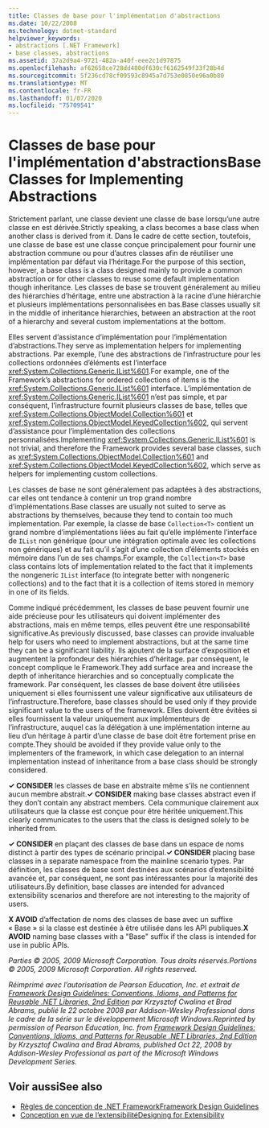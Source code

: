 ```yaml
---
title: Classes de base pour l'implémentation d'abstractions
ms.date: 10/22/2008
ms.technology: dotnet-standard
helpviewer_keywords:
- abstractions [.NET Framework]
- base classes, abstractions
ms.assetid: 37a2d9a4-9721-482a-a40f-eee2c1d97875
ms.openlocfilehash: af62658ce728dd480df630cf6162549f33f28b4d
ms.sourcegitcommit: 5f236cd78cf09593c8945a7d753e0850e96a0b80
ms.translationtype: MT
ms.contentlocale: fr-FR
ms.lasthandoff: 01/07/2020
ms.locfileid: "75709541"
---
```

# <a name="base-classes-for-implementing-abstractions"></a><span data-ttu-id="75a79-102">Classes de base pour l'implémentation d'abstractions</span><span class="sxs-lookup"><span data-stu-id="75a79-102">Base Classes for Implementing Abstractions</span></span>
<span data-ttu-id="75a79-103">Strictement parlant, une classe devient une classe de base lorsqu’une autre classe en est dérivée.</span><span class="sxs-lookup"><span data-stu-id="75a79-103">Strictly speaking, a class becomes a base class when another class is derived from it.</span></span> <span data-ttu-id="75a79-104">Dans le cadre de cette section, toutefois, une classe de base est une classe conçue principalement pour fournir une abstraction commune ou pour d’autres classes afin de réutiliser une implémentation par défaut via l’héritage.</span><span class="sxs-lookup"><span data-stu-id="75a79-104">For the purpose of this section, however, a base class is a class designed mainly to provide a common abstraction or for other classes to reuse some default implementation though inheritance.</span></span> <span data-ttu-id="75a79-105">Les classes de base se trouvent généralement au milieu des hiérarchies d’héritage, entre une abstraction à la racine d’une hiérarchie et plusieurs implémentations personnalisées en bas.</span><span class="sxs-lookup"><span data-stu-id="75a79-105">Base classes usually sit in the middle of inheritance hierarchies, between an abstraction at the root of a hierarchy and several custom implementations at the bottom.</span></span>  
  
 <span data-ttu-id="75a79-106">Elles servent d’assistance d’implémentation pour l’implémentation d’abstractions.</span><span class="sxs-lookup"><span data-stu-id="75a79-106">They serve as implementation helpers for implementing abstractions.</span></span> <span data-ttu-id="75a79-107">Par exemple, l’une des abstractions de l’infrastructure pour les collections ordonnées d’éléments est l’interface <xref:System.Collections.Generic.IList%601>.</span><span class="sxs-lookup"><span data-stu-id="75a79-107">For example, one of the Framework’s abstractions for ordered collections of items is the <xref:System.Collections.Generic.IList%601> interface.</span></span> <span data-ttu-id="75a79-108">L’implémentation de <xref:System.Collections.Generic.IList%601> n’est pas simple, et par conséquent, l’infrastructure fournit plusieurs classes de base, telles que <xref:System.Collections.ObjectModel.Collection%601> et <xref:System.Collections.ObjectModel.KeyedCollection%602>, qui servent d’assistance pour l’implémentation des collections personnalisées.</span><span class="sxs-lookup"><span data-stu-id="75a79-108">Implementing <xref:System.Collections.Generic.IList%601> is not trivial, and therefore the Framework provides several base classes, such as <xref:System.Collections.ObjectModel.Collection%601> and <xref:System.Collections.ObjectModel.KeyedCollection%602>, which serve as helpers for implementing custom collections.</span></span>  
  
 <span data-ttu-id="75a79-109">Les classes de base ne sont généralement pas adaptées à des abstractions, car elles ont tendance à contenir un trop grand nombre d’implémentations.</span><span class="sxs-lookup"><span data-stu-id="75a79-109">Base classes are usually not suited to serve as abstractions by themselves, because they tend to contain too much implementation.</span></span> <span data-ttu-id="75a79-110">Par exemple, la classe de base `Collection<T>` contient un grand nombre d’implémentations liées au fait qu’elle implémente l’interface de `IList` non générique (pour une intégration optimale avec les collections non génériques) et au fait qu’il s’agit d’une collection d’éléments stockés en mémoire dans l’un de ses champs.</span><span class="sxs-lookup"><span data-stu-id="75a79-110">For example, the `Collection<T>` base class contains lots of implementation related to the fact that it implements the nongeneric `IList` interface (to integrate better with nongeneric collections) and to the fact that it is a collection of items stored in memory in one of its fields.</span></span>  
  
 <span data-ttu-id="75a79-111">Comme indiqué précédemment, les classes de base peuvent fournir une aide précieuse pour les utilisateurs qui doivent implémenter des abstractions, mais en même temps, elles peuvent être une responsabilité significative.</span><span class="sxs-lookup"><span data-stu-id="75a79-111">As previously discussed, base classes can provide invaluable help for users who need to implement abstractions, but at the same time they can be a significant liability.</span></span> <span data-ttu-id="75a79-112">Ils ajoutent de la surface d’exposition et augmentent la profondeur des hiérarchies d’héritage. par conséquent, le concept complique le Framework.</span><span class="sxs-lookup"><span data-stu-id="75a79-112">They add surface area and increase the depth of inheritance hierarchies and so conceptually complicate the framework.</span></span> <span data-ttu-id="75a79-113">Par conséquent, les classes de base doivent être utilisées uniquement si elles fournissent une valeur significative aux utilisateurs de l’infrastructure.</span><span class="sxs-lookup"><span data-stu-id="75a79-113">Therefore, base classes should be used only if they provide significant value to the users of the framework.</span></span> <span data-ttu-id="75a79-114">Elles doivent être évitées si elles fournissent la valeur uniquement aux implémenteurs de l’infrastructure, auquel cas la délégation à une implémentation interne au lieu d’un héritage à partir d’une classe de base doit être fortement prise en compte.</span><span class="sxs-lookup"><span data-stu-id="75a79-114">They should be avoided if they provide value only to the implementers of the framework, in which case delegation to an internal implementation instead of inheritance from a base class should be strongly considered.</span></span>  
  
 <span data-ttu-id="75a79-115">**✓ CONSIDER** les classes de base en abstraite même s’ils ne contiennent aucun membre abstrait.</span><span class="sxs-lookup"><span data-stu-id="75a79-115">**✓ CONSIDER** making base classes abstract even if they don’t contain any abstract members.</span></span> <span data-ttu-id="75a79-116">Cela communique clairement aux utilisateurs que la classe est conçue pour être héritée uniquement.</span><span class="sxs-lookup"><span data-stu-id="75a79-116">This clearly communicates to the users that the class is designed solely to be inherited from.</span></span>  
  
 <span data-ttu-id="75a79-117">**✓ CONSIDER** en plaçant des classes de base dans un espace de noms distinct à partir des types de scénario principal.</span><span class="sxs-lookup"><span data-stu-id="75a79-117">**✓ CONSIDER** placing base classes in a separate namespace from the mainline scenario types.</span></span> <span data-ttu-id="75a79-118">Par définition, les classes de base sont destinées aux scénarios d’extensibilité avancée et, par conséquent, ne sont pas intéressantes pour la majorité des utilisateurs.</span><span class="sxs-lookup"><span data-stu-id="75a79-118">By definition, base classes are intended for advanced extensibility scenarios and therefore are not interesting to the majority of users.</span></span>  
  
 <span data-ttu-id="75a79-119">**X AVOID** d’affectation de noms des classes de base avec un suffixe « Base » si la classe est destinée à être utilisée dans les API publiques.</span><span class="sxs-lookup"><span data-stu-id="75a79-119">**X AVOID** naming base classes with a "Base" suffix if the class is intended for use in public APIs.</span></span>  
  
 <span data-ttu-id="75a79-120">*Parties © 2005, 2009 Microsoft Corporation. Tous droits réservés.*</span><span class="sxs-lookup"><span data-stu-id="75a79-120">*Portions © 2005, 2009 Microsoft Corporation. All rights reserved.*</span></span>  
  
 <span data-ttu-id="75a79-121">*Réimprimé avec l’autorisation de Pearson Education, Inc. et extrait de [Framework Design Guidelines: Conventions, Idioms, and Patterns for Reusable .NET Libraries, 2nd Edition](https://www.informit.com/store/framework-design-guidelines-conventions-idioms-and-9780321545619) par Krzysztof Cwalina et Brad Abrams, publié le 22 octobre 2008 par Addison-Wesley Professional dans le cadre de la série sur le développement Microsoft Windows.*</span><span class="sxs-lookup"><span data-stu-id="75a79-121">*Reprinted by permission of Pearson Education, Inc. from [Framework Design Guidelines: Conventions, Idioms, and Patterns for Reusable .NET Libraries, 2nd Edition](https://www.informit.com/store/framework-design-guidelines-conventions-idioms-and-9780321545619) by Krzysztof Cwalina and Brad Abrams, published Oct 22, 2008 by Addison-Wesley Professional as part of the Microsoft Windows Development Series.*</span></span>  
  
## <a name="see-also"></a><span data-ttu-id="75a79-122">Voir aussi</span><span class="sxs-lookup"><span data-stu-id="75a79-122">See also</span></span>

- [<span data-ttu-id="75a79-123">Règles de conception de .NET Framework</span><span class="sxs-lookup"><span data-stu-id="75a79-123">Framework Design Guidelines</span></span>](../../../docs/standard/design-guidelines/index.md)
- [<span data-ttu-id="75a79-124">Conception en vue de l’extensibilité</span><span class="sxs-lookup"><span data-stu-id="75a79-124">Designing for Extensibility</span></span>](../../../docs/standard/design-guidelines/designing-for-extensibility.md)
